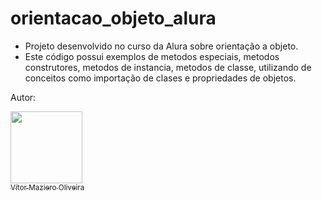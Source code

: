# orientacao_objeto_alura
-  Projeto desenvolvido no curso da Alura sobre orientação a objeto.
-  Este código possui exemplos de metodos especiais, metodos construtores, metodos de instancia, metodos de classe, utilizando de conceitos como importação de clases e propriedades de objetos.

Autor:

[<img loading="lazy" src="https://avatars.githubusercontent.com/u/110566021?v=4" width=115><br><sub>Vítor Maziero Oliveira</sub>](https://github.com/vitor-m-o)
